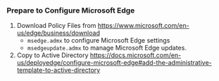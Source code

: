 ### Prepare to Configure Microsoft Edge

1. Download Policy Files from https://www.microsoft.com/en-us/edge/business/download
    - `msedge.admx` to configure Microsoft Edge settings
    - `msedgeupdate.admx` to manage Microsoft Edge updates.
2. Copy to Active Directory https://docs.microsoft.com/en-us/deployedge/configure-microsoft-edge#add-the-administrative-template-to-active-directory
